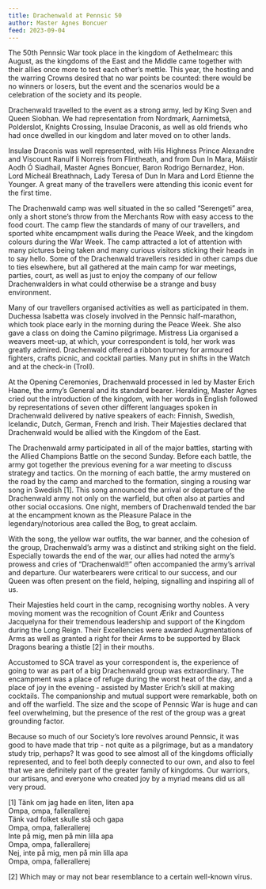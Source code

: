```yaml
---
title: Drachenwald at Pennsic 50
author: Master Agnes Boncuer
feed: 2023-09-04
---
```


The 50th Pennsic War took place in the kingdom of Aethelmearc this August, as the kingdoms of the East and the Middle came together with their allies once more to test each other’s mettle. This year, the hosting and the warring Crowns desired that no war points be counted: there would be no winners or losers, but the event and the scenarios would be a celebration of the society and its people. 


Drachenwald travelled to the event as a strong army, led by King Sven and Queen Siobhan. We had representation from Nordmark, Aarnimetsä, Polderslot, Knights Crossing, Insulae Draconis, as well as old friends who had once dwelled in our kingdom and later moved on to other lands. 


Insulae Draconis was well represented, with His Highness Prince Alexandre and Viscount Ranulf li Norreis from Flintheath, and from Dun In Mara, Máistir Aodh Ó Siadhail, Master Agnes Boncuer, Baron Rodrigo Bernardez, Hon. Lord Mícheál Breathnach, Lady Teresa of Dun In Mara and Lord Etienne the Younger. A great many of the travellers were attending this iconic event for the first time. 


The Drachenwald camp was well situated in the so called “Serengeti” area, only a short stone’s throw from the Merchants Row with easy access to the food court. The camp flew the standards of many of our travellers, and sported white encampment walls during the Peace Week, and the kingdom colours during the War Week. The camp attracted a lot of attention with many pictures being taken and many curious visitors sticking their heads in to say hello. Some of the Drachenwald travellers resided in other camps due to ties elsewhere, but all gathered at the main camp for war meetings, parties, court, as well as just to enjoy the company of our fellow Drachenwalders in what could otherwise be a strange and busy environment.


Many of our travellers organised activities as well as participated in them. Duchessa Isabetta was closely involved in the Pennsic half-marathon, which took place early in the morning during the Peace Week. She also gave a class on doing the Camino pilgrimage. Mistress Lia organised a weavers meet-up, at which, your correspondent is told, her work was greatly admired. Drachenwald offered a ribbon tourney for armoured fighters, crafts picnic, and cocktail parties. Many put in shifts in the Watch and at the check-in (Troll). 


At the Opening Ceremonies, Drachenwald processed in led by Master Erich Haane, the army’s General and its standard bearer. Heralding, Master Agnes cried out the introduction of the kingdom, with her words in English followed by representations of seven other different languages spoken in Drachenwald delivered by native speakers of each: Finnish, Swedish, Icelandic, Dutch, German, French and Irish. Their Majesties declared that Drachenwald would be allied with the Kingdom of the East. 


The Drachenwald army participated in all of the major battles, starting with the Allied Champions Battle on the second Sunday. Before each battle, the army got together the previous evening for a war meeting to discuss strategy and tactics. On the morning of each battle, the army mustered on the road by the camp and marched to the formation, singing a rousing war song in Swedish [1]. This song announced the arrival or departure of the Drachenwald army not only on the warfield, but often also at parties and other social occasions. One night, members of Drachenwald tended the bar at the encampment known as the Pleasure Palace in the legendary/notorious area called the Bog, to great acclaim. 


With the song, the yellow war outfits, the war banner, and the cohesion of the group, Drachenwald’s army was a distinct and striking sight on the field. Especially towards the end of the war, our allies had noted the army’s prowess and cries of “Drachenwald!!” often accompanied the army’s arrival and departure. Our waterbearers were critical to our success, and our Queen was often present on the field, helping, signalling and inspiring all of us.  


Their Majesties held court in the camp, recognising worthy nobles. A very moving moment was the recognition of Count Ærikr and Countess Jacquelyna for their tremendous leadership and support of the Kingdom during the Long Reign. Their Excellencies were awarded Augmentations of Arms as well as granted a right for their Arms to be supported by Black Dragons bearing a thistle [2] in their mouths.   


Accustomed to SCA travel as your correspondent is, the experience of going to war as part of a big Drachenwald group was extraordinary. The encampment was a place of refuge during the worst heat of the day, and a place of joy in the evening - assisted by Master Erich’s skill at making cocktails. The companionship and mutual support were remarkable, both on and off the warfield. The size and the scope of Pennsic War is huge and can feel overwhelming, but the presence of the rest of the group was a great grounding factor.  


Because so much of our Society’s lore revolves around Pennsic, it was good to have made that trip - not quite as a pilgrimage, but as a mandatory study trip, perhaps? It was good to see almost all of the kingdoms officially represented, and to feel both deeply connected to our own, and also to feel that we are definitely part of the greater family of kingdoms. Our warriors, our artisans, and everyone who created joy by a myriad means did us all very proud.  





[1]  Tänk om jag hade en liten, liten apa  
Ompa, ompa, fallerallerej  
Tänk vad folket skulle stå och gapa  
Ompa, ompa, fallerallerej  
Inte på mig, men på min lilla apa  
Ompa, ompa, fallerallerej  
Nej, inte på mig, men på min lilla apa  
Ompa, ompa, fallerallerej


[2] Which may or may not bear resemblance to a certain well-known virus. 